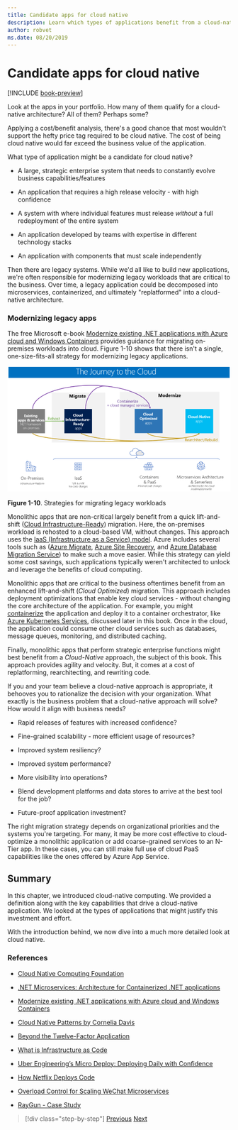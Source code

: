 ```yaml
---
title: Candidate apps for cloud native
description: Learn which types of applications benefit from a cloud-native approach
author: robvet
ms.date: 08/20/2019
---
```

# Candidate apps for cloud native

[!INCLUDE [book-preview](../../../includes/book-preview.md)]

Look at the apps in your portfolio. How many of them qualify for a cloud-native architecture? All of them? Perhaps some?

Applying a cost/benefit analysis, there's a good chance that most wouldn't support the hefty price tag required to be cloud native. The cost of being cloud native would far exceed the business value of the application.

What type of application might be a candidate for cloud native?

- A large, strategic enterprise system that needs to constantly evolve business capabilities/features

- An application that requires a high release velocity - with high confidence

- A system with where individual features must release *without* a full redeployment of the entire system

- An application developed by teams with expertise in different technology stacks

- An application with components that must scale independently

Then there are legacy systems. While we'd all like to build new applications, we're often responsible for modernizing legacy workloads that are critical to the business. Over time, a legacy application could be decomposed into microservices, containerized, and ultimately "replatformed" into a cloud-native architecture.  

### Modernizing legacy apps

The free Microsoft e-book [Modernize existing .NET applications with Azure cloud and Windows Containers](https://dotnet.microsoft.com/download/thank-you/modernizing-existing-net-apps-ebook) provides guidance for migrating on-premises workloads into cloud. Figure 1-10 shows that there isn't a single, one-size-fits-all strategy for modernizing legacy applications.

![Strategies for migrating legacy workloads](./media/strategies-for-migrating-legacy-workloads.png)

**Figure 1-10**. Strategies for migrating legacy workloads

Monolithic apps that are non-critical largely benefit from a quick lift-and-shift ([Cloud Infrastructure-Ready](https://docs.microsoft.com/dotnet/standard/modernize-with-azure-and-containers/lift-and-shift-existing-apps-azure-iaas)) migration. Here, the on-premises workload is rehosted to a cloud-based VM, without changes. This approach uses the [IaaS (Infrastructure as a Service) model](https://azure.microsoft.com/overview/what-is-iaas/). Azure includes several tools such as ([Azure Migrate](https://aka.ms/azuremigrate), [Azure Site Recovery](https://azure.microsoft.com/services/site-recovery/), and [Azure Database Migration Service](https://azure.microsoft.com/campaigns/database-migration/)) to make such a move easier. While this strategy can yield some cost savings, such applications typically weren't architected to unlock and leverage the benefits of cloud computing. 

Monolithic apps that are critical to the business oftentimes benefit from an enhanced lift-and-shift (*Cloud Optimized*) migration. This approach includes deployment optimizations that enable key cloud services - without changing the core architecture of the application. For example, you might [containerize](https://docs.microsoft.com/virtualization/windowscontainers/about/) the application and deploy it to a container orchestrator, like [Azure Kubernetes Services](https://azure.microsoft.com/services/kubernetes-service/), discussed later in this book. Once in the cloud, the application could consume other cloud services such as databases, message queues, monitoring, and distributed caching.

Finally, monolithic apps that perform strategic enterprise functions might best benefit from a *Cloud-Native* approach, the subject of this book. This approach provides agility and velocity. But, it comes at a cost of replatforming, rearchitecting, and rewriting code.

If you and your team believe a cloud-native approach is appropriate, it behooves you to rationalize the decision with your organization. What exactly is the business problem that a cloud-native approach will solve? How would it align with business needs?

- Rapid releases of features with increased confidence?

- Fine-grained scalability - more efficient usage of resources?

- Improved system resiliency?

- Improved system performance?

- More visibility into operations?

- Blend development platforms and data stores to arrive at the best tool for the job?

- Future-proof application investment?

The right migration strategy depends on organizational priorities and the systems you're targeting. For many, it may be more cost effective to cloud-optimize a monolithic application or add coarse-grained services to an N-Tier app. In these cases, you can still make full use of cloud PaaS capabilities like the ones offered by Azure App Service.

## Summary

In this chapter, we introduced cloud-native computing. We provided a definition along with the key capabilities that drive a cloud-native application. We looked at the types of applications that might justify this investment and effort.

With the introduction behind, we now dive into a much more detailed look at cloud native.

### References

- [Cloud Native Computing Foundation](https://www.cncf.io/)

- [.NET Microservices: Architecture for Containerized .NET applications](https://dotnet.microsoft.com/download/thank-you/microservices-architecture-ebook)

- [Modernize existing .NET applications with Azure cloud and Windows Containers](https://dotnet.microsoft.com/download/thank-you/modernizing-existing-net-apps-ebook)

- [Cloud Native Patterns by Cornelia Davis](https://www.manning.com/books/cloud-native-patterns)

- [Beyond the Twelve-Factor Application](https://content.pivotal.io/blog/beyond-the-twelve-factor-app)

- [What is Infrastructure as Code](https://docs.microsoft.com/azure/devops/learn/what-is-infrastructure-as-code)

- [Uber Engineering’s Micro Deploy: Deploying Daily with Confidence](https://eng.uber.com/micro-deploy/)

- [How Netflix Deploys Code](https://www.infoq.com/news/2013/06/netflix/)

- [Overload Control for Scaling WeChat Microservices](https://www.cs.columbia.edu/~ruigu/papers/socc18-final100.pdf)

- [RayGun - Case Study](https://raygun.com/case-study/ovation)

>[!div class="step-by-step"]
>[Previous](definition.md)
>[Next](introduce-eshoponcontainers-reference-app.md)
